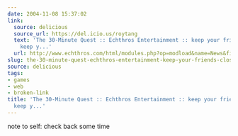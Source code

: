 ```yaml
---
date: 2004-11-08 15:37:02
link:
  source: delicious
  source_url: https://del.icio.us/roytang
  text: 'The 30-Minute Quest :: Echthros Entertainment :: keep your friends close.
    keep y...'
  url: http://www.echthros.com/html/modules.php?op=modload&name=News&file=article&sid=24&mode=thread&order=0&thold=0
slug: the-30-minute-quest-echthros-entertainment-keep-your-friends-close-keep-y
source: delicious
tags:
- games
- web
- broken-link
title: 'The 30-Minute Quest :: Echthros Entertainment :: keep your friends close.
  keep y...'
---
```


note to self: check back some time